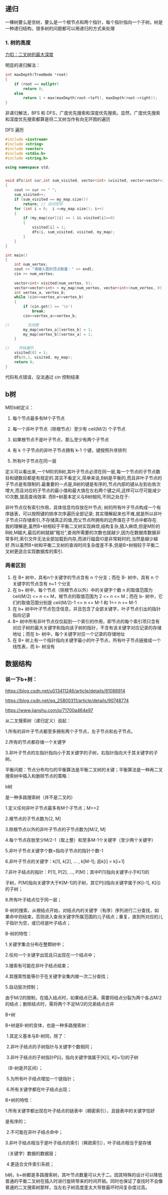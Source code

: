 ## 递归

一棵树要么是空树，要么是一个根节点和两个指针，每个指针指向一个子树。树是一种递归结构，很多树的问题都可以用递归的方式来处理

### 1. 树的高度

[力扣：二叉树的最大深度](https://leetcode-cn.com/problems/maximum-depth-of-binary-tree/description/)

明显的递归解法：

```c++
int maxDepth(TreeNode *root)
{
    if (root == nullptr)
        return 0;
    else
        return 1 + max(maxDepth(root->left), maxDepth(root->right));
}
```

非递归解法，BFS 和 DFS，广度优先搜索和深度优先搜索。显然，广度优先搜索和深度优先搜索都算是将二叉树当作有向无环图的遍历

DFS 遍历

```c++
#include <iostream>
#include <string>
#include <vector>
#include <stdio.h>
#include <string.h>

using namespace std;


void dfs(int cur,int sum_visited, vector<int> &visited, vector<vector<int> > &my_map)
{
    cout << cur << " ";
    sum_visited++;
    if (sum_visited == my_map.size())
        return; // 访问完毕
    for (int i = 0;  i <=my_map.size(); i++)
    {
        if (my_map[cur][i] == 1 && visited[i]==0)
        {
            visited[i] = 1;
            dfs(i, sum_visited, visited, my_map);
        }
    }
}

int main()
{
    int num_vertex;
    cout << "请输入图的顶点数量：" << endl;
    cin >> num_vertex;
    
    vector<int> visited(num_vertex, 0);
    vector<vector<int> > my_map(num_vertex, vector<int>(num_vertex, 0));
    int vertex_a, vertex_b;
    while (cin>>vertex_a>>vertex_b)
    {
        if (cin.get() == '\n')
            break;
        cin>>vertex_a>>vertex_b;

//        无向图
        my_map[vertex_a][vertex_b] = 1;
        my_map[vertex_b][vertex_a] = 1;
    }

//    开始遍历
    visited[0] = 1;
    dfs(0,1, visited, my_map);
    return 0;
}
```

代码有点错误，没法通过 cin 控制结束

## b树

M阶b树定义：

1.  每个节点最多有M个子节点

2.  每一个非叶子节点（除根节点）至少有 ceil(M/2) 个子节点
3.  如果根节点不是叶子节点，那么至少有两个子节点
4.  有 k 个子节点的非叶子节点拥有 k-1 个键，键按照升序排列
5.  所有叶子节点在同一层

定义可以看出来,一个M阶的B树,其叶子节点必须在同一层,每一个节点的子节点数目和键数目都是有规定的.其实不看定义,简单来说,B树是平衡的,而且非叶子节点的子节点是有限制的.最重要的一点是,B树的键是有序的,节点内部的键从左到右依次增大,而且对应的子节点的最小值和最大值在左右两个键之间,这样可以尽可能减少IO次数,提高查询效率.
而B+树基本定义与B树相同,不同之处在于:

非叶节点仅有索引作用，具体信息均存放在叶节点;
树的所有叶子节点构成一个有序链表，可以按照键的排序次序遍历全部记录;
其实理解起来也不难,就是所以非叶子节点只存储索引,不存储真正的值,而父节点所拥有的边界值在子节点中都存在.
我的理解是,虽然B+树相较于平衡二叉树实现麻烦,结构复杂,插入麻烦,但是M阶的B树,M越大,最后的树就越”粗壮”,查询所需要的次数也就越少,因为在数据库数据非常多时,索引文件无法全部加载到内存,而进行磁盘IO是非常耗时的,当然是越少越好.所以虽然B+树和平衡二叉树的查询时间复杂度差不多,但是B+树相较于平衡二叉树更适合实现数据库的索引.



### 两者区别

1.  在 B+ 树中，具有n个关键字的节点含有 n 个分支；而在 B- 树中，具有 n 个关键字的节点含有 n+1 个分支
2.  在 b+ 树中，每个节点（除根节点以外）中的关键字个数 n 的取值范围为 ceil(M/2) <= n <= M，根节点的取值范围为 2 <= n <= M；而在 b- 树中，它们的取值范围分别是 ceil(M/2)-1 <= n <= M-1 和 1<= n <= M-1
3.  在 b+ 树中叶子节点包含信息，并且包含了全部关键字，叶子节点引出的指针指向记录
4.  B+ 树中所有非叶节点仅仅起到一个索引的作用，即节点的每个索引项只含有对应子树的最大关键字和指向该子树的指针，不含有该关键字对应记录的存储地址；而在 b- 树中，每个关键字对应一个记录的存储地址
5.  在 B+ 树上有一个指针指向关键字最小的叶子节点，所有叶子节点链接成一个线性表，而 b- 树没有

## 数据结构

### 说一下b+树：

https://blog.csdn.net/u013411246/article/details/81088914

https://blog.csdn.net/qq_25800311/article/details/90748774

https://www.jianshu.com/p/71700a464e97

从二叉搜索树（递归定义）说起：

1.所有的非叶子节点都至多拥有两个子节点，左子节点和右子节点。

2.所有的节点都存储一个关键字

3.非叶子节点的左指针指向小于其关键字的子树，右指针指向大于其关键字的子树。

平衡问题：节点分布均匀的平衡算法是平衡二叉树的关键；平衡算法是一种再二叉搜索树中插入和删除节点的策略：

b树

是一种多路搜索树（并不是二叉的）

1.定义任何非叶子节点最多有M个子节点；M>=2

2.根节点的子节点数为[2, M]

3.除根节点以外的非叶子节点的子节点数为[M/2, M]

4.每个节点存放至少M/2-1（取上整）和至多M-1个关键字（至少两个关键字）

5.非叶子节点关键字个数=指向子节点的指针个数-1

6.非叶子节点的关键字：k[1], k[2], ... , k[M-1]; 且k[i] < k[i+1]

7.非叶子结点的指针：P[1], P[2], …, P[M]；其中P[1]指向关键字小于K[1]的

子树，P[M]指向关键字大于K[M-1]的子树，其它P[i]指向关键字属于(K[i-1], K[i])的子树；

8.所有叶子结点位于同一层；

B-树的搜索，从根结点开始，对结点内的关键字（有序）序列进行二分查找，如果命中则结束，否则进入查询关键字所属范围的儿子结点；重复，直到所对应的儿子指针为空，或已经是叶子结点；

B-树的特性：

1.关键字集合分布在整颗树中；

2.任何一个关键字出现且只出现在一个结点中；

3.搜索有可能在非叶子结点结束；

4.其搜索性能等价于在关键字全集内做一次二分查找；

5.自动层次控制；

由于M/2的限制，在插入结点时，如果结点已满，需要将结点分裂为两个各占M/2的结点；删除结点时，需将两个不足M/2的兄弟结点合并

B+树

B+树是B-树的变体，也是一种多路搜索树：

​    1.其定义基本与B-树同，除了：

​    2.非叶子结点的子树指针与关键字个数相同；

​    3.非叶子结点的子树指针P[i]，指向关键字值属于[K[i], K[i+1])的子树

（B-树是开区间）；

​    5.为所有叶子结点增加一个链指针；

​    6.所有关键字都在叶子结点出现；

B+树的特性：

​    1.所有关键字都出现在叶子结点的链表中（稠密索引），且链表中的关键字恰好

是有序的；

​    2.不可能在非叶子结点命中；

​    3.非叶子结点相当于是叶子结点的索引（稀疏索引），叶子结点相当于是存储

（关键字）数据的数据层；

​    4.更适合文件索引系统；

b树，b+树都是多路搜索树，其叶节点数量可以大于二。因其特殊的设计可以降低普通的平衡二叉树在插入时进行旋转带来的时间开销。同时也保证了查找时不会像普通的二叉搜索树那样，当左右子树高度差太大导致最坏时间复杂度过高。



